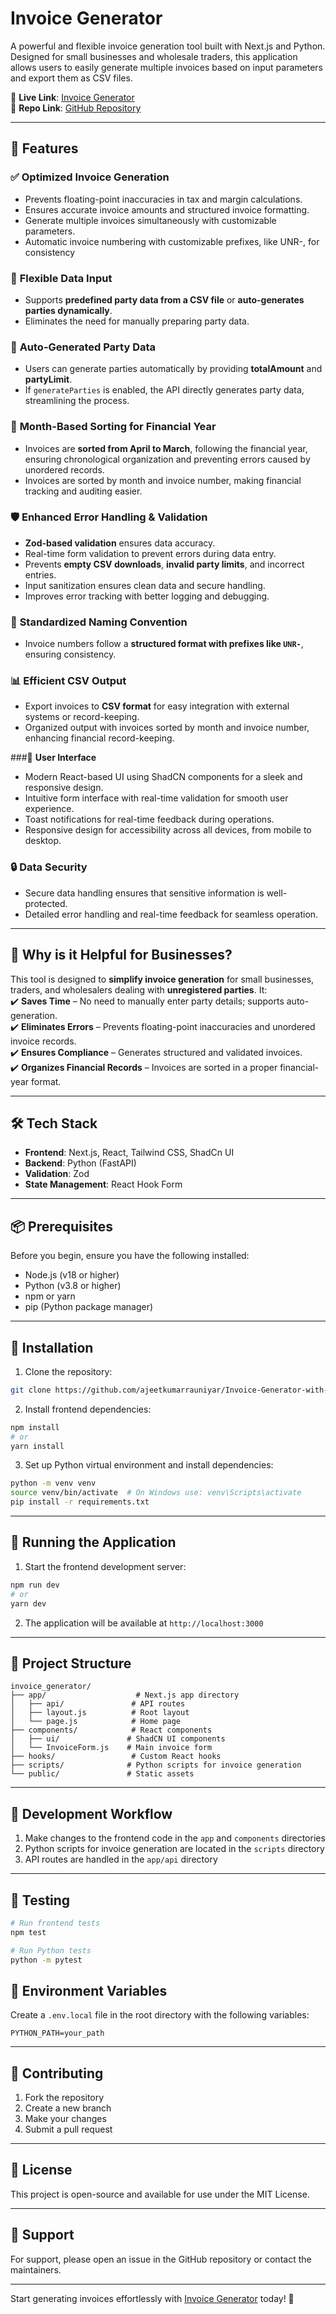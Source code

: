 # Invoice Generator

A powerful and flexible invoice generation tool built with Next.js and Python. Designed for small businesses and wholesale traders, this application allows users to easily generate multiple invoices based on input parameters and export them as CSV files.

🔗 **Live Link**: [Invoice Generator](https://invoice-generator-f1nn.onrender.com/)  
📂 **Repo Link**: [GitHub Repository](https://github.com/ajeetkumarrauniyar/Invoice-Generator-with-React-and-Python/tree/v2.0.0)  

----

## 🚀 Features  

### ✅ **Optimized Invoice Generation**  
- Prevents floating-point inaccuracies in tax and margin calculations.  
- Ensures accurate invoice amounts and structured invoice formatting.
- Generate multiple invoices simultaneously with customizable parameters.
- Automatic invoice numbering with customizable prefixes, like UNR-, for consistency

### 🔄 **Flexible Data Input**  
- Supports **predefined party data from a CSV file** or **auto-generates parties dynamically**.  
- Eliminates the need for manually preparing party data.

### 🤖 **Auto-Generated Party Data**  
- Users can generate parties automatically by providing **totalAmount** and **partyLimit**.  
- If `generateParties` is enabled, the API directly generates party data, streamlining the process.  

### 📅 **Month-Based Sorting for Financial Year**  
- Invoices are **sorted from April to March**, following the financial year, ensuring chronological organization and preventing errors caused by unordered records.
- Invoices are sorted by month and invoice number, making financial tracking and auditing easier.

### 🛡️ **Enhanced Error Handling & Validation**  
- **Zod-based validation** ensures data accuracy.
- Real-time form validation to prevent errors during data entry.
- Prevents **empty CSV downloads**, **invalid party limits**, and incorrect entries.
- Input sanitization ensures clean data and secure handling.
- Improves error tracking with better logging and debugging.  

### 🔢 **Standardized Naming Convention**  
- Invoice numbers follow a **structured format with prefixes like `UNR-`**, ensuring consistency.

### 📊 **Efficient CSV Output**
- Export invoices to **CSV format** for easy integration with external systems or record-keeping.
- Organized output with invoices sorted by month and invoice number, enhancing financial record-keeping. 

###🤖 **User Interface**
- Modern React-based UI using ShadCN components for a sleek and responsive design.
- Intuitive form interface with real-time validation for smooth user experience.
- Toast notifications for real-time feedback during operations.
- Responsive design for accessibility across all devices, from mobile to desktop.

### 🔒 **Data Security**
- Secure data handling ensures that sensitive information is well-protected.
- Detailed error handling and real-time feedback for seamless operation.

---  

## 🏢 **Why is it Helpful for Businesses?**  
This tool is designed to **simplify invoice generation** for small businesses, traders, and wholesalers dealing with **unregistered parties**. It:  
✔️ **Saves Time** – No need to manually enter party details; supports auto-generation.  
✔️ **Eliminates Errors** – Prevents floating-point inaccuracies and unordered invoice records.  
✔️ **Ensures Compliance** – Generates structured and validated invoices.  
✔️ **Organizes Financial Records** – Invoices are sorted in a proper financial-year format.  

---

## 🛠️ Tech Stack  
- **Frontend**: Next.js, React, Tailwind CSS, ShadCn UI  
- **Backend**: Python (FastAPI)  
- **Validation**: Zod  
- **State Management**: React Hook Form

---

## 📦 Prerequisites

Before you begin, ensure you have the following installed:
- Node.js (v18 or higher)
- Python (v3.8 or higher)
- npm or yarn
- pip (Python package manager)

---  

## 🔧 Installation

1. Clone the repository:
```bash
git clone https://github.com/ajeetkumarrauniyar/Invoice-Generator-with-React-and-Python
```

2. Install frontend dependencies:
```bash
npm install
# or
yarn install
```

3. Set up Python virtual environment and install dependencies:
```bash
python -m venv venv
source venv/bin/activate  # On Windows use: venv\Scripts\activate
pip install -r requirements.txt
```

---

## 🚀 Running the Application

1. Start the frontend development server:
```bash
npm run dev
# or
yarn dev
```

2. The application will be available at `http://localhost:3000`

---   

## 📁 Project Structure

```
invoice_generator/
├── app/                    # Next.js app directory
│   ├── api/               # API routes
│   ├── layout.js          # Root layout
│   └── page.js            # Home page
├── components/            # React components
│   ├── ui/               # ShadCN UI components
│   └── InvoiceForm.js    # Main invoice form
├── hooks/                 # Custom React hooks
├── scripts/              # Python scripts for invoice generation
└── public/               # Static assets
```
---

## 🔄 Development Workflow

1. Make changes to the frontend code in the `app` and `components` directories
2. Python scripts for invoice generation are located in the `scripts` directory
3. API routes are handled in the `app/api` directory

---

## 🧪 Testing

```bash
# Run frontend tests
npm test

# Run Python tests
python -m pytest
```

## 📝 Environment Variables

Create a `.env.local` file in the root directory with the following variables:
```
PYTHON_PATH=your_path
```

---

## 🤝 Contributing

1. Fork the repository
2. Create a new branch
3. Make your changes
4. Submit a pull request

---   

## 📜 License  
This project is open-source and available for use under the MIT License. 

---

## 👥 Support

For support, please open an issue in the GitHub repository or contact the maintainers. 

---  

Start generating invoices effortlessly with [Invoice Generator](https://invoice-generator-f1nn.onrender.com/) today! 🚀
